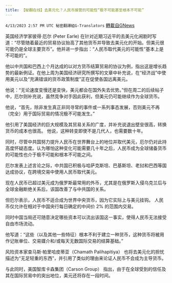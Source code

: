 ```yaml
---
title: 【秘翻在线】去美元化？人民币接管的可能性“极不可能甚至根本不可能”
---
```

`4/13/2023 2:57 PM UTC 秘密翻譯組G-Translators` [轉載自GNews](https://gnews.org/articles/1099385)

英国经济学家彼得·厄尔 (Peter Earle) 在针对近期习近平的去美元化闹剧时写道：“尽管随着最近的贸易协议抬高了其他货币并导致去美元化的开始。但美元很可能仍是全球主要货币”。他并进一步指出：“人民币取代美元的可能性“基本上是不可能的”。

他以中共国和巴西上个月达成的以对方货币结算贸易的协议为例，指出这是增长趋势的最新例证。在他上周为美国经济研究所撰写的文章中补充说，在“经济战”中使用美元以及“充满错误的货币政策制度”正在促使各国远离美元。

他说：“无论速度变慢还是变快，美元都会在国外失去优势。”但在周二的后续帖子中，厄尔则补充说，虽然竞争对手因此获利，但美元仍可能继续作为全球货币。

他说，“首先，除非发生真正非同寻常的事件或一系列事态发展，否则美元不再（完全）用于国际贸易的情况极不可能发生。”

他引用了美国经济的巨大规模及其贸易关系的广度，并补充说退出壁垒很高，转换货币的成本也很高。 他说，这种转变即使不是几代人，也需要数十年。

同时，尽管中共国努力提升人民币在世界舞台上的地位并取代美元，厄尔仍对此持高度怀疑态度。认为哪怕这种变化可能需要几十年之后，人民币成为全球储备货币的可能性也介于极不可能和根本不可能之间。

厄尔发表上述言论之际，中共国已积极与哈萨克斯坦、巴基斯坦、老挝和巴西等国达成协议，在跨境交易中使用人民币取代美元。

现在人民币已超过美元成为俄罗斯最常用的外币，尤其是在俄罗斯入侵乌克兰后与全球金融断绝关系后，该国改善了与中共国的关系。

但厄尔表示，人民币不适合成为世界中央货币，因为它实际上与美元挂钩。 人民币仅允许在相对于中国央行每日确定的中间价 2% 的范围内交易。

同时中国当局还可随意决定哪些资本可以流出该国这一事实，使得人民币无法接受自由市场流动。

他写道：“这些（以及其他一些特征）根本不利于建立一种货币，这种货币将被用作记账单位、交易媒介和/或每天无数国际交易的结算基础。”

风险资本家查马斯·帕里哈皮蒂亚（Chamath Palihapitiya） 也将去美元化的担忧描述为“无足轻重的东西”，并引用了类似的理由来论证人民币不会成为主导货币。

与此同时，美国智库卡森集团（Carson Group） 指出，由于在全球受到的信任及其在国际贸易中的突出地位，美元还将存在一段时间。

